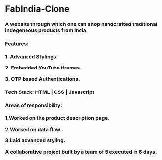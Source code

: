 # FabIndia-Clone


<h3>A website through which one can shop handcrafted traditional indegeneous products from India.<h3/>
<h3>Features:<h3/>
  <p> 1. Advanced  Stylings.<p/>
  <p> 2. Embedded YouTube iframes.<p/>
  <p> 3. OTP based Authentications.<p/>
<h3>Tech Stack: HTML | CSS | Javascript<h3/> 
<h3>Areas of responsibility:<h3/>
  <p> 1.Worked on the product description page.<p/> 
 <p>  2.Worked on data flow .<p/>
  <p> 3.Laid advanced styling.<p/>
  
A collaborative project built by a team of 5 executed in 6 days.


<br/>
<img src="https://github.com/sanjaysharma94/portfolio/blob/main/portfolio/assets/project/output-onlinepngtools.png?raw=true" alt="">
